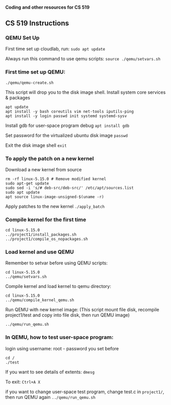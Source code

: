 #### Coding and other resources for CS 519

CS 519 Instructions
------------------

### QEMU Set Up
First time set up cloudlab, run:
`sudo apt update`

Always run this command to use qemu scripts:
`source ./qemu/setvars.sh`

### First time set up QEMU:
```
./qemu/qemu-create.sh
```
This script will drop you to the disk image shell.
Install system core services & packages
```
apt update
apt install -y bash coreutils vim net-tools iputils-ping
apt install -y login passwd init systemd systemd-sysv
```

Install gdb for user-space program debug
`apt install gdb`

Set password for the virtualized ubuntu disk image
`passwd`

Exit the disk image shell
`exit`

### To apply the patch on a new kernel

Download a new kernel from source
```
rm -rf linux-5.15.0 # Remove modified kernel
sudo apt-get update
sudo sed -i 's/# deb-src/deb-src/' /etc/apt/sources.list
sudo apt update
apt source linux-image-unsigned-$(uname -r)
```

Apply patches to the new kernel
`./apply_batch`

### Compile kernel for the first time
```
cd linux-5.15.0
../project1/install_packages.sh
../project1/compile_os_nopackages.sh
```

### Load kernel and use QEMU

Remember to setvar before using QEMU scripts:
```
cd linux-5.15.0
../qemu/setvars.sh
```

Compile kernel and load kernel to qemu directory:
```
cd linux-5.15.0
../qemu/compile_kernel_qemu.sh
```

Run QEMU with new kernel image:
(This script mount file disk, recompile project1/test and copy into file disk, then run QEMU image)
```
../qemu/run_qemu.sh
```

### In QEMU, how to test user-space program:
login using username: root - password you set before
```
cd /
./test
```

If you want to see details of extents:
`dmesg`

To exit:
`Ctrl+A X`

if you want to change user-space test program, change test.c in `project1/`, then run QEMU again `../qemu/run_qemu.sh`
